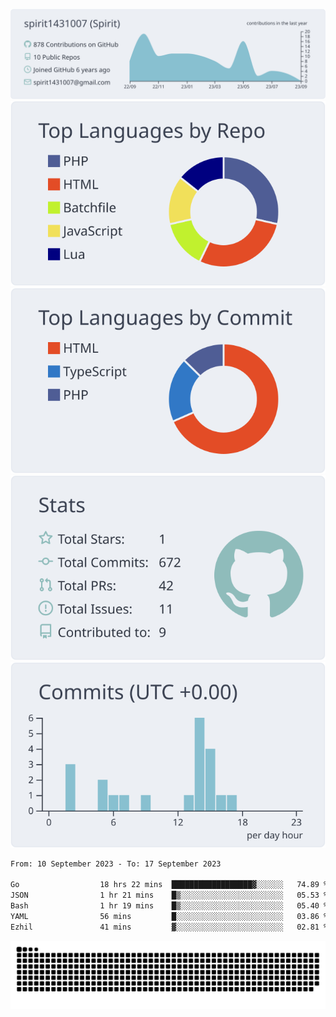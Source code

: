 [![](https://raw.githubusercontent.com/spirit1431007/spirit1431007/master/profile-summary-card-output/nord_bright/0-profile-details.svg)](https://git.io/spiritx)
[![](https://raw.githubusercontent.com/spirit1431007/spirit1431007/master/profile-summary-card-output/nord_bright/1-repos-per-language.svg)](https://git.io/spiritx) [![](https://raw.githubusercontent.com/spirit1431007/spirit1431007/master/profile-summary-card-output/nord_bright/2-most-commit-language.svg)](https://git.io/spiritx)
[![](https://raw.githubusercontent.com/spirit1431007/spirit1431007/master/profile-summary-card-output/nord_bright/3-stats.svg)](https://git.io/spiritx) [![](https://raw.githubusercontent.com/spirit1431007/spirit1431007/master/profile-summary-card-output/nord_bright/4-productive-time.svg)](https://git.io/spiritx)

<!--START_SECTION:waka-->

```txt
From: 10 September 2023 - To: 17 September 2023

Go                  18 hrs 22 mins  ██████████████████▓░░░░░░   74.89 %
JSON                1 hr 21 mins    █▒░░░░░░░░░░░░░░░░░░░░░░░   05.53 %
Bash                1 hr 19 mins    █▒░░░░░░░░░░░░░░░░░░░░░░░   05.40 %
YAML                56 mins         █░░░░░░░░░░░░░░░░░░░░░░░░   03.86 %
Ezhil               41 mins         ▓░░░░░░░░░░░░░░░░░░░░░░░░   02.81 %
```

<!--END_SECTION:waka-->

![contribution](https://github.com/spirit1431007/spirit1431007/blob/output/github-contribution-grid-snake.svg)
